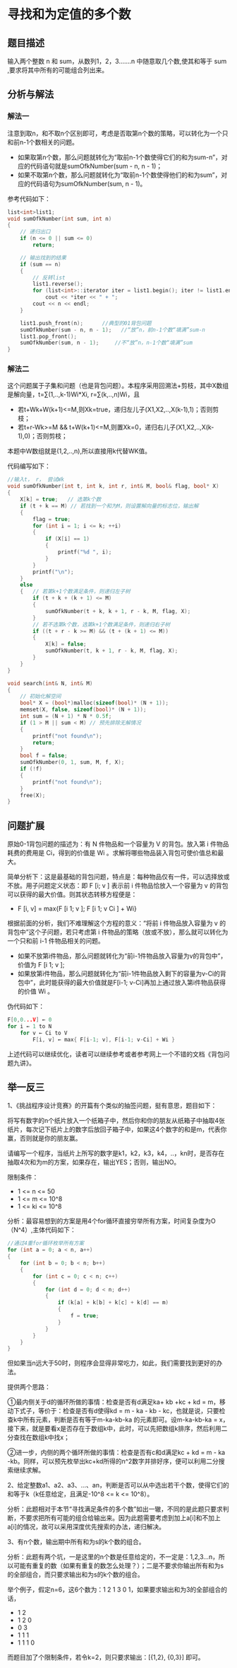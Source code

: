 # 寻找和为定值的多个数

## 题目描述

输入两个整数 n 和 sum，从数列1，2，3.......n 中随意取几个数,使其和等于 sum ,要求将其中所有的可能组合列出来。

## 分析与解法
### 解法一
注意到取n，和不取n个区别即可，考虑是否取第n个数的策略，可以转化为一个只和前n-1个数相关的问题。
 - 如果取第n个数，那么问题就转化为“取前n-1个数使得它们的和为sum-n”，对应的代码语句就是sumOfkNumber(sum - n, n - 1)；
 - 如果不取第n个数，那么问题就转化为“取前n-1个数使得他们的和为sum”，对应的代码语句为sumOfkNumber(sum, n - 1)。

参考代码如下：

```c
list<int>list1;
void sumOfkNumber(int sum, int n)
{
	// 递归出口
	if (n <= 0 || sum <= 0)
		return;

	// 输出找到的结果
	if (sum == n)
	{
		// 反转list
		list1.reverse();
		for (list<int>::iterator iter = list1.begin(); iter != list1.end(); iter++)
			cout << *iter << " + ";
		cout << n << endl;
	}

	list1.push_front(n);      //典型的01背包问题
	sumOfkNumber(sum - n, n - 1);   //“放”n，前n-1个数“填满”sum-n
	list1.pop_front();
	sumOfkNumber(sum, n - 1);     //不“放”n，n-1个数“填满”sum
}
```

### 解法二

这个问题属于子集和问题（也是背包问题）。本程序采用回溯法+剪枝，其中X数组是解向量，t=∑(1,..,k-1)Wi*Xi, r=∑(k,..,n)Wi，且

 - 若t+Wk+W(k+1)<=M,则Xk=true，递归左儿子(X1,X2,..,X(k-1),1)；否则剪枝；
 - 若t+r-Wk>=M && t+W(k+1)<=M,则置Xk=0，递归右儿子(X1,X2,..,X(k-1),0)；否则剪枝；

本题中W数组就是(1,2,..,n),所以直接用k代替WK值。

代码编写如下：

```c
//输入t， r， 尝试Wk
void sumOfkNumber(int t, int k, int r, int& M, bool& flag, bool* X)
{
	X[k] = true;   // 选第k个数
	if (t + k == M) // 若找到一个和为M，则设置解向量的标志位，输出解
	{
		flag = true;
		for (int i = 1; i <= k; ++i)
		{
			if (X[i] == 1)
			{
				printf("%d ", i);
			}
		}
		printf("\n");
	}
	else
	{   // 若第k+1个数满足条件，则递归左子树
		if (t + k + (k + 1) <= M)
		{
			sumOfkNumber(t + k, k + 1, r - k, M, flag, X);
		}
		// 若不选第k个数，选第k+1个数满足条件，则递归右子树
		if ((t + r - k >= M) && (t + (k + 1) <= M))
		{
			X[k] = false;
			sumOfkNumber(t, k + 1, r - k, M, flag, X);
		}
	}
}

void search(int& N, int& M)
{
	// 初始化解空间
	bool* X = (bool*)malloc(sizeof(bool)* (N + 1));
	memset(X, false, sizeof(bool)* (N + 1));
	int sum = (N + 1) * N * 0.5f;
	if (1 > M || sum < M) // 预先排除无解情况
	{
		printf("not found\n");
		return;
	}
	bool f = false;
	sumOfkNumber(0, 1, sum, M, f, X);
	if (!f)
	{
		printf("not found\n");
	}
	free(X);
}
```

## 问题扩展

原始0-1背包问题的描述为：有 N 件物品和一个容量为 V 的背包。放入第 i 件物品耗费的费用是 Ci，得到的价值是 Wi 。求解将哪些物品装入背包可使价值总和最大。

简单分析下：这是最基础的背包问题，特点是：每种物品仅有一件，可以选择放或不放。用子问题定义状态：即 F [i; v ] 表示前 i 件物品恰放入一个容量为 v 的背包可以获得的最大价值。则其状态转移方程便是：
 - F [i, v] = max{F [i   1; v ]; F [i   1; v   Ci ] + Wi}

根据前面的分析，我们不难理解这个方程的意义：“将前 i 件物品放入容量为 v 的背包中”这个子问题，若只考虑第 i  件物品的策略（放或不放），那么就可以转化为一个只和前 i-1 件物品相关的问题。
 - 如果不放第i件物品，那么问题就转化为“前i-1件物品放入容量为v的背包中”，价值为 F [i   1; v ];
 - 如果放第i件物品，那么问题就转化为“前i-1件物品放入剩下的容量为v-Ci的背包中”，此时能获得的最大价值就是F[i-1; v-Ci]再加上通过放入第i件物品获得的价值 Wi 。

伪代码如下：
```c
F[0,0...V] ← 0
for i ← 1 to N
    for v ← Ci to V
        F[i, v] ← max{ F[i-1; v], F[i-1; v-Ci] + Wi }
```     
上述代码可以继续优化，读者可以继续参考或者参考网上一个不错的文档《背包问题九讲》。


## 举一反三

1、《挑战程序设计竞赛》的开篇有个类似的抽签问题，挺有意思，题目如下：

将写有数字的n个纸片放入一个纸箱子中，然后你和你的朋友从纸箱子中抽取4张纸片，每次记下纸片上的数字后放回子箱子中，如果这4个数字的和是m，代表你赢，否则就是你的朋友赢。

请编写一个程序，当纸片上所写的数字是k1，k2，k3，k4，..，kn时，是否存在抽取4次和为m的方案，如果存在，输出YES；否则，输出NO。

限制条件：

- 1 <= n <= 50
- 1 <= m <= 10^8
- 1 <= ki <= 10^8

分析：最容易想到的方案是用4个for循环直接穷举所有方案，时间复杂度为O（N^4）,主体代码如下：

```c
//通过4重for循环枚举所有方案
for (int a = 0; a < n, a++)
{
	for (int b = 0; b < n; b++)
	{
		for (int c = 0; c < n; c++)
		{
			for (int d = 0; d < n; d++)
			{
				if (k[a] + k[b] + k[c] + k[d] == m)
				{
					f = true;
				}
			}
		}
	}
}
```
但如果当n远大于50时，则程序会显得非常吃力，如此，我们需要找到更好的办法。

提供两个思路：

①最内侧关于d的循环所做的事情：检查是否有d满足ka+ kb +kc + kd = m，移动下式子，等价于：检查是否有d使得kd = m - ka - kb - kc，也就是说，只要检查k中所有元素，判断是否有等于m-ka-kb-ka 的元素即可。设m-ka-kb-ka = x，接下来，就是要看x是否存在于数组k中，此时，可以先把数组k排序，然后利用二分查找在数组k中找x；

②进一步，内侧的两个循环所做的事情：检查是否有c和d满足kc + kd = m - ka -kb。同样，可以预先枚举出kc+kd所得的n^2数字并排好序，便可以利用二分搜索继续求解。


2、给定整数a1、a2、a3、...、an，判断是否可以从中选出若干个数，使得它们的和等于k（k任意给定，且满足-10^8 <= k <= 10^8）。

分析：此题相对于本节“寻找满足条件的多个数”如出一辙，不同的是此题只要求判断，不要求把所有可能的组合给输出来。因为此题需要考虑到加上a[i]和不加上a[i]的情况，故可以采用深度优先搜索的办法，递归解决。


3、有n个数，输出期中所有和为s的k个数的组合。

分析：此题有两个坑，一是这里的n个数是任意给定的，不一定是：1,2,3...n，所以可能有重复的数（如果有重复的数怎么处理？）；二是不要求你输出所有和为s的全部组合，而只要求输出和为s的k个数的组合。

举个例子，假定n=6，这6个数为：1 2 1 3 0 1，如果要求输出和为3的全部组合的话，
 - 1 2
 - 1 2 0
 - 0 3
 - 1 1 1
 - 1 1 1 0

而题目加了个限制条件，若令k=2，则只要求输出：[{1,2}, {0,3}] 即可。
